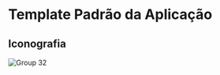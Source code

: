 # Template Padrão da Aplicação

## Iconografia
![Group 32](https://github.com/ICEI-PUC-Minas-PMV-ADS/dashdine/assets/98277143/de052848-cc5c-414d-b6dd-a60c362b0684)
